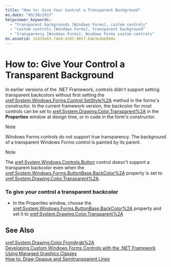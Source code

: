 ```yaml
---
title: "How to: Give Your Control a Transparent Background"
ms.date: "03/30/2017"
helpviewer_keywords: 
  - "transparent backgrounds [Windows Forms], custom controls"
  - "custom controls [Windows Forms], transparent background"
  - "transparency [Windows Forms], Windows Forms custom controls"
ms.assetid: 32433e63-f4e9-4305-9857-6de3edeb944a
---
```

# How to: Give Your Control a Transparent Background
In earlier versions of the .NET Framework, controls didn't support setting transparent backcolors without first setting the <xref:System.Windows.Forms.Control.SetStyle%2A> method in the forms's constructor. In the current framework version, the backcolor for most controls can be set to <xref:System.Drawing.Color.Transparent%2A> in the **Properties** window at design time, or in code in the form's constructor.  
  
> [!NOTE]
>  Windows Forms controls do not support true transparency. The background of a transparent Windows Forms control is painted by its parent.  
  
> [!NOTE]
>  The <xref:System.Windows.Controls.Button> control doesn't support a transparent backcolor even when the <xref:System.Windows.Forms.ButtonBase.BackColor%2A> property is set to <xref:System.Drawing.Color.Transparent%2A>.  
  
### To give your control a transparent backcolor  
  
- In the Properties window, choose the <xref:System.Windows.Forms.ButtonBase.BackColor%2A> property and set it to <xref:System.Drawing.Color.Transparent%2A>  
  
## See Also  
 <xref:System.Drawing.Color.FromArgb%2A>  
 [Developing Custom Windows Forms Controls with the .NET Framework](../../../../docs/framework/winforms/controls/developing-custom-windows-forms-controls.md)  
 [Using Managed Graphics Classes](../../../../docs/framework/winforms/advanced/using-managed-graphics-classes.md)  
 [How to: Draw Opaque and Semitransparent Lines](../../../../docs/framework/winforms/advanced/how-to-draw-opaque-and-semitransparent-lines.md)
